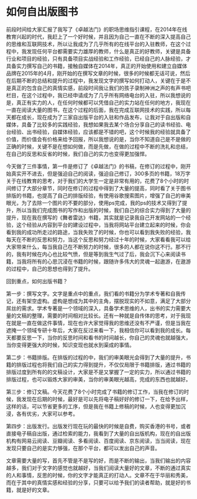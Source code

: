 # 如何自出版图书

前段时间给大家汇报了我写了《卓越法门》的职场思维指引课程，在2014年在线教育兴起的时代，我赶上了一个好时候，并且因为自己一直在不断的深入提高自己的思维和互联网技术，所以让我成为了几乎所有的在线平台的入驻教师，在这个过程中，我发现任何平台都需要实力雄厚的教师，什么是真正的好教师，关键是具备行业和项目的经验，只有具备项目实战经验和工作经验，已经自己的人脉经验，才具备实力撰写自己的书籍，接触自媒体在2014年，真正的开始使用和建立自媒体品牌在2015年的4月，刚开始的在撰写文章的时候，很多的时候都无话可说，然后在后期不断的总结和提升的过程中，我发现文字的撰写如何打动人，关键在于是不是真正的包含自己的真情实感，前段时间我让我们的孩子录制神洲之声的有声书吧栏目，在这个过程中，我已经申请成为了几乎所有网络电台的入驻，所以我想说的是，真正有实力的人，在任何时候都可以凭借自己的实力站在任何的地方，我现在一直在阅读大量的图书，在这个过程的后面，我在完成互联网技术的实践，所以每天都在成长，现在成为了三家自出版平台的入驻和作品发布，让我对于自出版和自媒体，具备了比较多的实践经验，我想如果我去某个场合分享自己的读书经验、电台经验、出书经验，自媒体经验，应该都是不错的吧，这个时候我的经验就具备了价值，而价值会有价格来给予回报，所以我想说的是，当你不知道自己是不是做的正确的时候，关键不是在想如何做，而是先做，在做的过程中不断的洗礼和总结，在自己的反思和反省的时候，我们自己的实力也变得更加强悍。

今天做了三件事情，第一件是修订了《卓越法门》的书稿，在修订的过程中，刚开始真实开不进去，但是强迫自己的阅读，强迫自己修订，300多页的书籍，18万字关于在线教育的思考，对于我们的大学生一定是非常有用的，花费了8个小时的时间修订了大部分章节，同时在修订的过程中得到了大量的提高，同时看了关于图书排版的书籍，也提高了自己的排版经验，有使用谷歌搜索图片，增强了自己的审美眼光，为了去除一个图片的不要的部分，使用ps完成，我的ps的技术又得到了提升，所以当我们完成图书的写作和出版的时候，我们自己的综合实力得到了大量的提升，现在我在撰写的《舞者雷达》书籍，其实就是记录我自己开发网站的一个经验，这个经验从内容到平台的建设过程中，当我将网站平台建立起来的时候，你会看到我的成功所走过的路途，当我失败了的时候，你也可以看到我失败的经验，我每天在不断的反思和努力，当这个反思和努力经过十年的时候，大家看看我可以给大家带来什么，每当我自己在不断努力的时候，很多的人都在说你这不行。那不行的，我有时候在内心也比较气愤，但是等到我生气过了后，我会沉下心来阅读书籍，当我将所有的心思沉浸在书籍的时候，跟随许多伟大的灵魂一起遨游，在遨游的过程中，自己的思想也得到了提升。

回到重点，如何出版书籍？

第一步：撰写文字。文字是重点中的重点，我们看的书籍分为学术专著和自我传记，还有架空虚构。虚构是想成为其中的主角，摆脱现实的不如意，满足了大部分屌丝的需求。学术专著是一个领域的深入，具备学术思维的人，出书的实力需要大量的文稿的整理，需要的时间相对比较长。还有一种就是自传体的思考，对于我现在就是一直在做这件事情，现在也许大家觉得我的思维还没有不严谨，但是当我在遮掩一个领域专研十年后，大家在反过来看一下，我相信你可以看到我的成长。每天都要反思一下，当你的反思时间和看书的时间越长，你自己的灵魂也就越强大，当你变得更强大的时候，知识变现也就水到渠成的事情。

第二步：书籍排版。在排版的过程的中，我们的审美眼光会得到了大量的提升，书籍的排版过程也将我们自己的实力得到提升，不仅仅局限于书籍排版，通过书籍的排版过度到所有的的文稿设计，大家是不是又掌握了一定的实力，所以通过书籍的排版过程，也可以锻炼大家的审美，当你的审美眼光越高，完成的东西也就越好。

第三步：修订文稿。今天花费了8个小时完成了书籍的修订工作，当我在修订的时候，我发现在后期的时候，最好是可以先将电子稿好好的修订一下，在给予出样，这样的话，可以节省更多的工序，但是我在书籍上修稿的时候，人也变得更加沉浸，各有优劣，大家可以参考。

第四步：出版发行。出版发行现在玩的最快的时候是自费，购买香港的书号，或者直接电子稿自出版，通过检索的能力，我看到了大量的自出版机构，现在的自出版机构有网易云阅读、豆瓣阅读、多看阅读、百度阅读、京东阅读，当当阅读，现在发现只要自己的是实力够强，在那个平台，都可以发出自己的声音。

文章需要大量的写，首先不管是不是写的好，而是不断的输出，当我们输出的内容越多，我们对于文字的感觉也就越好，当我们阅读大量好的文章，不断的通过真实的人和事情，反思的时候，你的文字才能真正的打动人。文章不在于华丽和秀美，而在于其中的真情实感和经验的分享，只要可以给予我们的读者帮助，就是好的书籍，就是好的文章。
